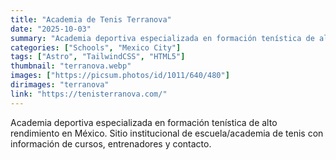 ```yaml
---
title: "Academia de Tenis Terranova"
date: "2025-10-03"
summary: "Academia deportiva especializada en formación tenística de alto rendimiento en México."
categories: ["Schools", "Mexico City"]
tags: ["Astro", "TailwindCSS", "HTML5"]
thumbnail: "terranova.webp"
images: ["https://picsum.photos/id/1011/640/480"]
dirimages: "terranova"
link: "https://tenisterranova.com/"
---
```


Academia deportiva especializada en formación tenística de alto rendimiento en México.
Sitio institucional de escuela/academia de tenis con información de cursos, entrenadores
y contacto.
